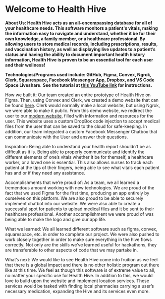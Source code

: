 # Welcome to Health Hive

**About Us: 
Health Hive acts as an all-encompassing database for all of your healthcare needs. This software monitors a patient's vitals, making the information easy to navigate and understand, whether it be for their own knowledge, a family member, or a healthcare professional. By allowing users to store medical records, including prescriptions, results, and vaccination history, as well as displaying live updates to a patient’s status and having the ability to document important health history information, Health Hive is proven to be an essential tool for each user and their wellness!**

**Technologies/Programs used include: GitHub, Figma, Convex, Ngrok, Clerk, Squarespace, Facebook Messenger App, Dropbox, and VS Code Space Liveshare.**
**See the tutorial at [this YouTube link](https://docs.convex.dev) for instructions.**

How we built it: Our team created an entire prototype of Health Hive on Figma. Then, using Convex and Clerk, we created a demo website that can be found [here](https://3400-129-170-194-144.ngrok-free.app/). Clerk would normally make a local website, but using Ngrok, we were able to make it public. From this demo website, we redirect the user to our [modern website](https://rust-whale-ams4.squarespace.com/), filled with information and resources for the user. This website uses a custom DropBox code injection to accept medical files from the user that can be saved to the cloud for safe-keeping. In addition, our team integrated a custom Facebook Messenger Chatbox that can communicate with the User and answer their questions. 



Inspiration:
Being able to understand your health report shouldn’t be as difficult as it is. Being able to properly communicate and identify the different elements of one’s vitals whether it be for themself, a healthcare worker, or a loved one is essential. This also allows nurses to track each patient at the tips of their fingers, being able to see what vitals each patient has and or if they need any assistance.

Accomplishments that we’re proud of:
As a team, we all learned a tremendous amount working with new technologies. We are proud of the fact that we used Figma for the first time, producing an app entirely by ourselves on this platform. We are also proud to be able to securely implement chatbot into our website. We were also able to create a successful spot for patients to upload medical files and it be sent to their healthcare professional. Another accomplishment we were proud of was being able to make the logo and give our app life. 

What we learned:
We all learned different software such as figma, convex, squarespace, etc. in order to complete our project. We were also pushed to work closely together in order to make sure everything in the hive flows correctly. Not only are the skills we’ve learned useful for hackathons, they are transferable to other aspects of code that we may partake in.

What’s next:
We would like to see Health Hive come into fruition as we feel that there is a global impact and there is no other holistic program out there like at this time. We feel as though this software is of extreme value to all, no matter your specific use for Health Hive. In addition to this, we would love to build upon the website and implement location services. These services would be tasked with finding local pharmacies carrying a user’s necessary medication, expanding the Hive and its services even more.
